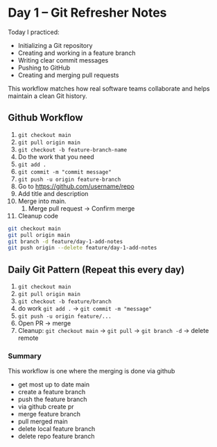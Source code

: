 # Day 1 – Git Refresher Notes

Today I practiced:

- Initializing a Git repository
- Creating and working in a feature branch
- Writing clear commit messages
- Pushing to GitHub
- Creating and merging pull requests

This workflow matches how real software teams collaborate and helps maintain a clean Git history.


## Github Workflow
1. `git checkout main`
2. `git pull origin main`
3. `git checkout -b feature-branch-name`
4. Do the work that you need
5. `git add .`
6. `git commit -m "commit message"`
7. `git push -u origin feature-branch`
8. Go to https://github.com/username/repo
9. Add title and description
10. Merge into main. 
    1.  Merge pull request -> Confirm merge
11. Cleanup code
```bash
git checkout main
git pull origin main
git branch -d feature/day-1-add-notes
git push origin --delete feature/day-1-add-notes
```

## Daily Git Pattern (Repeat this every day)
1. `git checkout main`
2. `git pull origin main`
3. `git checkout -b feature/branch`
4. do work `git add .` -> `git commit -m "message"`
5. `git push -u origin feature/...`
6. Open PR -> merge
7. Cleanup: `git checkout main` -> `git pull` -> `git branch -d` -> delete remote 

### Summary
This workflow is one where the merging is done via github

- get most up to date main
- create a feature branch
- push the feature branch
- via github create pr
- merge feature branch
- pull merged main
- delete local feature branch
- delete repo feature branch